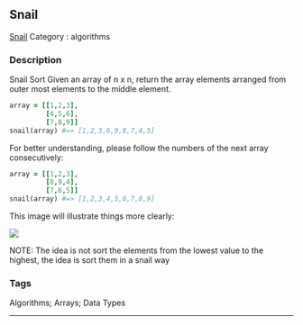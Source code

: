 ## Snail
[Snail](https://www.codewars.com/kata/snail)
Category : algorithms

### Description
Snail Sort
Given an array of n x n, return the array elements arranged from outer most elements to the middle element.

```ruby
array = [[1,2,3],
         [4,5,6],
         [7,8,9]]
snail(array) #=> [1,2,3,6,9,8,7,4,5]
```

For better understanding, please follow the numbers of the next array consecutively:
```ruby
array = [[1,2,3],
         [8,9,4],
         [7,6,5]]
snail(array) #=> [1,2,3,4,5,6,7,8,9]
```

This image will illustrate things more clearly:


![](http://www.haan.lu/files/2513/8347/2456/snail.png)


NOTE: The idea is not sort the elements from the lowest value to the highest, the idea is sort them in a snail way

### Tags
Algorithms; Arrays; Data Types

- - -
